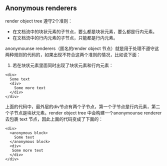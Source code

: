 ## Anonymous renderers

render object tree 遵守2个准则：

- 在文档流中的块状元素的子节点，要么都是块状元素，要么都是行内元素。
- 在文档流中的行内元素的子节点，只能都是行内元素。

anonymounse renderers（匿名的render object 节点）就是用于处理不遵守这两种规则的代码的，如果出现不符合这两个准则的情况，比如说下面：

1. 若在块状元素里面同时出现了块状元素和行内元素：

```
<div>
  Some text
  <div>
    Some more text
  </div>
</div>
```

上面的代码中，最外层的div节点有两个子节点，第一个子节点是行内元素，第二个子节点是块状元素。render object tree 中会构建一个anonymounse renderer去包裹 text 节点，因此上面的代码变成了下面的：

```
<div>
  <anonymous block>
    Some text
  </anonymous block>
  <div>
   Some more text
  </div>
</div>
```

